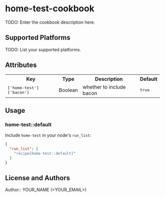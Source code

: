 # home-test-cookbook

TODO: Enter the cookbook description here.

## Supported Platforms

TODO: List your supported platforms.

## Attributes

<table>
  <tr>
    <th>Key</th>
    <th>Type</th>
    <th>Description</th>
    <th>Default</th>
  </tr>
  <tr>
    <td><tt>['home-test']['bacon']</tt></td>
    <td>Boolean</td>
    <td>whether to include bacon</td>
    <td><tt>true</tt></td>
  </tr>
</table>

## Usage

### home-test::default

Include `home-test` in your node's `run_list`:

```json
{
  "run_list": [
    "recipe[home-test::default]"
  ]
}
```

## License and Authors

Author:: YOUR_NAME (<YOUR_EMAIL>)
